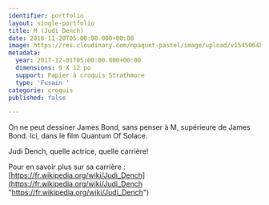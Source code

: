 ```yaml
---
identifier: portfolio
layout: single-portfolio
title: M (Judi Dench)
date: 2016-11-20T05:00:00.000+00:00
image: https://res.cloudinary.com/npaquet-pastel/image/upload/v1545064844/M-Judi-Dench-fusain-24-X-29-cm-2017.jpg
metadata:
  year: 2017-12-01T05:00:00.000+00:00
  dimensions: 9 X 12 po
  support: Papier à croquis Strathmore
  type: 'Fusain '
categorie: croquis
published: false

---
```

On ne peut dessiner James Bond, sans penser à M, supérieure de James Bond. Ici, dans le film Quantum Of Solace. 

Judi Dench, quelle actrice, quelle carrière!

Pour en savoir plus sur sa carrière : [https://fr.wikipedia.org/wiki/Judi_Dench](https://fr.wikipedia.org/wiki/Judi_Dench "https://fr.wikipedia.org/wiki/Judi_Dench")